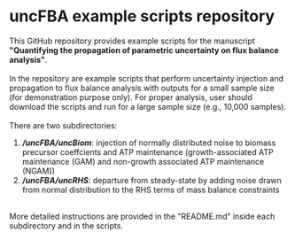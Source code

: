 # uncFBA example scripts repository
This GitHub repository provides example scripts for the manuscript **"Quantifying the propagation of parametric uncertainty on flux balance analysis"**.<br>
<br>
In the repository are example scripts that perform uncertainty injection and propagation to flux balance analysis with outputs for a small sample size (for demonstration purpose only). For proper analysis, user should download the scripts and run for a large sample size (e.g., 10,000 samples).<br>
<br>
There are two subdirectories:
1) ***/uncFBA/uncBiom***: injection of normally distributed noise to biomass precursor coeffcients and ATP maintenance (growth-associated ATP maintenance (GAM) and non-growth associated ATP maintenance (NGAM))
2) ***/uncFBA/uncRHS***: departure from steady-state by adding noise drawn from normal distribution to the RHS terms of mass balance constraints
<br>
More detailed instructions are provided in the "README.md" inside each subdirectory and in the scripts.

